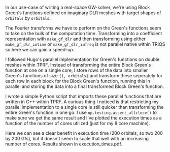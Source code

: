 In our use-case of writing a real-space GW-solver, we're using Block Green's functions defined on imaginary DLR meshes with target shapes of `orbitals` by `orbitals`.

The Fourier transforms we have to perform on the Green's functions seem to take on the bulk of the computation time. Transforming into a coefficient representation with `make_gf_dlr` and then transforming using either `make_gf_dlr_imtime` or `make_gf_dlr_imfreq` is not parallel native within TRIQS so here we can gain a speed-up.

I followed Hugo's parallel implementation for Green's functions on double meshes within TPRF. Instead of transforming the entire Block Green's function at one on a single core, I store rows of the data into smaller Green's functions of size `{1, orbitals}` and transform these seperately for each row in each block for the Block Green's function, running this in parallel and storing the data into a final transformed Block Green's function.

I wrote a simple Python script that imports these parallel functions that are written in C++ within TPRF. A curious thing I noticed is that restricting my parallel implementation to a single core is still quicker than transforming the entire Green's function in one go. I use `np.testing.assert_allclose()` to make sure we get the same result and I've plotted the execution times as a function of the number of cores utilized (just for my 8 core machine).

Here we can see a clear benefit in execution time (200 orbitals, so two 200 by 200 Gfs), but it doesn't seem to scale that well with an increasing number of cores. Results shown in execution_times.pdf.

